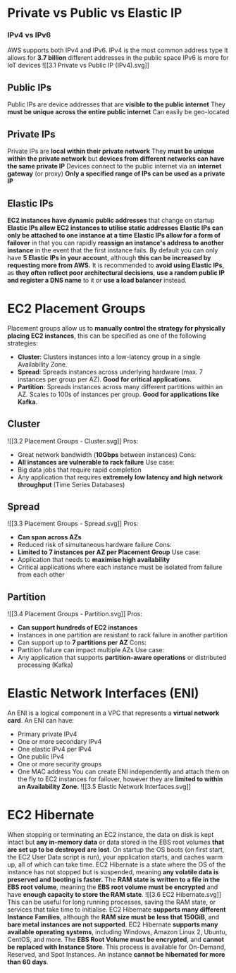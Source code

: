 # Private vs Public vs Elastic IP
### IPv4 vs IPv6
AWS supports both IPv4 and IPv6.
IPv4 is the most common address type
It allows for **3.7 billion** different addresses in the public space
IPv6 is more for IoT devices
![[3.1 Private vs Public IP (IPv4).svg]]
## Public IPs
Public IPs are device addresses that are **visible to the public internet**
They **must be unique across the entire public internet**
Can easily be geo-located
## Private IPs
Private IPs are **local within their private network**
They **must be unique within the private network** but **devices from different networks can have the same private IP**
Devices connect to the public internet via an **internet gateway** (or proxy)
**Only a specified range of IPs can be used as a private IP**
## Elastic IPs
**EC2 instances have dynamic public addresses** that change on startup
**Elastic IPs allow EC2 instances to utilise static addresses**
**Elastic IPs can only be attached to one instance at a time**
**Elastic IPs allow for a form of failover** in that you can rapidly **reassign an instance's address to another instance** in the event that the first instance fails.
By default you can only have **5 Elastic IPs in your account**, although **this can be increased by requesting more from AWS.**
It is recommended to **avoid using Elastic IPs**, as **they often reflect poor architectural decisions**, **use a random public IP and register a DNS name** to it or **use a load balancer** instead.
# EC2 Placement Groups
Placement groups allow us to **manually control the strategy for physically placing EC2 instances**, this can be specified as one of the following strategies:
- **Cluster**: Clusters instances into a low-latency group in a single Availability Zone.
- **Spread**: Spreads instances across underlying hardware (max. 7 instances per group per AZ). **Good for critical applications**.
- **Partition**: Spreads instances across many different partitions within an AZ. Scales to 100s of instances per group. **Good for applications like Kafka**.
## Cluster
![[3.2 Placement Groups - Cluster.svg]]
Pros:
- Great network bandwidth (**10Gbps** between instances)
Cons:
- **All instances are vulnerable to rack failure**
Use case:
- Big data jobs that require rapid completion
- Any application that requires **extremely low latency and high network throughput** (Time Series Databases)
## Spread
![[3.3 Placement Groups - Spread.svg]]
Pros:
- **Can span across AZs**
- Reduced risk of simultaneous hardware failure
Cons:
- **Limited to 7 instances per AZ per Placement Group**
Use case:
- Application that needs to **maximise high availability**
- Critical applications where each instance must be isolated from failure from each other
## Partition
![[3.4 Placement Groups - Partition.svg]]
Pros:
- **Can support hundreds of EC2 instances**
- Instances in one partition are resistant to rack failure in another partition
- Can support up to **7 partitions per AZ**
Cons:
- Partition failure can impact multiple AZs
Use case:
- Any application that supports **partition-aware operations** or distributed processing (Kafka)
# Elastic Network Interfaces (ENI) 
An ENI is a logical component in a VPC that represents a **virtual network card**.
An ENI can have:
- Primary private IPv4
- One or more secondary IPv4
- One elastic IPv4 per IPv4
- One public IPv4
- One or more security groups
- One MAC address
You can create ENI independently and attach them on the fly to EC2 instances for failover, however they are **limited to within an Availability Zone.**
![[3.5 Elastic Network Interfaces.svg]]
# EC2 Hibernate
When stopping or terminating an EC2 instance, the data on disk is kept intact but **any in-memory data** or data stored in the EBS root volumes **that are set up to be destroyed** **are lost**.
On startup the OS boots (on first start, the EC2 User Data script is run), your application starts, and caches warm up, all of which can take time.
EC2 Hibernate is a state where the OS of the instance has not stopped but is suspended, meaning **any volatile data is preserved and booting is faster.**
The **RAM state is written to a file in the EBS root volume**, meaning the **EBS root volume must be encrypted** and have **enough capacity to store the RAM state**.
![[3.6 EC2 Hibernate.svg]]
This can be useful for long running processes, saving the RAM state, or services that take time to initialise.
EC2 Hibernate **supports many different Instance Families**, although the **RAM size must be less that 150GiB**, and **bare metal instances are not supported**.
EC2 Hibernate **supports many available operating systems**, including Windows, Amazon Linux 2, Ubuntu, CentOS, and more.
The **EBS Root Volume must be encrypted**, and **cannot be replaced with Instance Store**.
This process is available for On-Demand, Reserved, and Spot Instances.
An instance **cannot be hibernated for more than 60 days**.